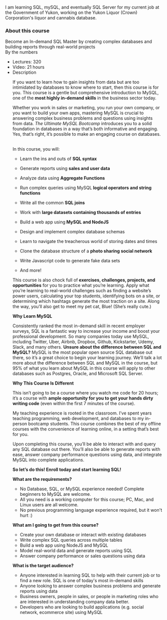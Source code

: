 I am learning SQL, mySQL, and eventually SQL Server for my current job at the Government of Yukon, working on the Yukon Liquor (Crown) Corporation's liquor and cannabis database.



<h3 translate=""><span>About this course</span></h3> <div class="course-headline"> Become an In-demand SQL Master by creating complex databases and building reports through real-world projects </div> <div class="separator"></div> <div class="row course-section"> <div class="col-xs-3 section-title" translate=""><span>By the numbers</span></div> <ul class="col-xs-4"> <!----> <!----> <!----><li class="list-item" ng-if="!course.is_practice_test_course"> <span> <span translate=""><span>Lectures:</span></span> 320 </span> </li><!----> <!----><li class="list-item" ng-if="!course.is_practice_test_course"> <span> <span translate=""><span>Video:</span></span> 21 hours </span> </li><!----> <li class="list-item"><div class="col-xs-3 section-title" translate=""><span>Description</span></div> <view-more view-more-style="'simple'" class="db col-xs-9 course-description"><!----> <!----><div ng-if="!filterHtml" class="view-more" style=""> <div ng-bind-html="text" class="view-more__text"></div> <div class="view-more__content" ng-class="{'view-more__content--collapsed': showToggle &amp;&amp; isCollapsed}" ng-transclude="" style=""> <div ng-bind-html="course.description"><p>If you want to learn how to gain insights from data but are too intimidated by databases to know where to start, then this course is for you. This course is a gentle but comprehensive introduction to MySQL, one of the <strong>most highly in-demand skills</strong> in the business sector today. &nbsp;</p>

<p>Whether you work in sales or marketing, you run your own company, or you want to build your own apps, mastering MySQL is crucial to answering complex business problems and questions using insights from data. <em>The Ultimate MySQL Bootcamp</em> introduces you to a solid foundation in databases in a way that’s both informative and engaging. Yes, that’s right, it’s possible to make an engaging course on databases. &nbsp;</p>

<p>In this course, you will:</p>

<ul><li><p>Learn the ins and outs of <strong>SQL syntax</strong></p></li><li><p>Generate reports using <strong>sales and user data</strong></p></li><li><p>Analyze data using <strong>Aggregate Functions</strong></p></li><li><p>Run complex queries using MySQL<strong> logical operators and string functions</strong></p></li><li><p>Write all the common <strong>SQL joins</strong></p></li><li><p>Work with <strong>large datasets containing thousands of entries</strong></p></li><li><p>Build a web app using<strong> MySQL&nbsp;and NodeJS</strong></p></li><li><p>Design and implement complex database schemas</p></li><li><p>Learn to navigate the treacherous world of storing dates and times</p></li><li><p>Clone the database structure of a <strong>photo sharing social network</strong></p></li><li><p>Write Javascript code to generate fake data sets</p></li><li><p>And more!</p></li></ul>



<p>This course is also chock full of<strong> exercises, challenges, projects, and opportunities</strong> for you to practice what you’re learning. Apply what you’re learning to real-world challenges such as finding a website’s power users, calculating your top students, identifying bots on a site, or determining which hashtags generate the most traction on a site. Along the way, you’ll also get to meet my pet cat, Blue! (She’s really cute.)</p>



<p><strong>Why Learn MySQL</strong></p>



<p>Consistently ranked the most in-demand skill in recent employer surveys, SQL is a fantastic way to increase your income and boost your professional development. So many companies today use MySQL, including Twitter, Uber, Airbnb, Dropbox, Github, Kickstarter, Udemy, Slack, and many others. <strong>Unsure about the difference between SQL and MySQL?</strong> MySQL is the most popular open source SQL database out there, so it’s a great choice to begin your learning journey. We’ll talk a lot more about the difference between SQL and MySQL in the course, but 95% of what you learn about MySQL in this course will apply to other databases such as Postgres, Oracle, and Microsoft SQL Server.</p>



<p><strong>Why This Course Is Different &nbsp;</strong></p>



<p>This isn’t going to be a course where you watch me code for 20 hours; it’s a course with <strong>ample opportunity for you to get your hands dirty writing code</strong> (even within the first 7 minutes of the course).</p>



<p>My teaching experience is rooted in the classroom. I’ve spent years teaching programming, web development, and databases to my in-person bootcamp students. This course combines the best of my offline courses with the convenience of learning online, in a setting that’s best for you. &nbsp;&nbsp;</p>



<p>Upon completing this course, you’ll be able to interact with and query any SQL database out there. You’ll also be able to generate reports with ease, answer company performance questions using data, and integrate MySQL into complete applications.</p>

<p><strong>So let’s do this! Enroll today and start learning SQL!</strong></p></div> <!----><p class="course-description-title" ng-if="course.prerequisites" style=""> <strong translate=""><span>What are the requirements?</span></strong> </p><!----> <!----><ul ng-if="course.prerequisites" class="" style=""> <!----><li ng-repeat="item in course.prerequisites track by $index">No Database, SQL, or MySQL experience needed!  Complete beginners to MySQL are welcome. </li><!----><li ng-repeat="item in course.prerequisites track by $index">All you need is a working computer for this course; PC, Mac, and Linux users are all welcome.</li><!----><li ng-repeat="item in course.prerequisites track by $index">No previous programming language experience required, but it won't hurt :)</li><!----> </ul><!----> <!----><p class="course-description-title" ng-if="course.objectives"> <strong translate=""><span>What am I going to get from this course?</span></strong> </p><!----> <!----><ul ng-if="course.objectives" class=""> <!----><li ng-repeat="item in course.objectives track by $index">Create your own database or interact with existing databases</li><!----><li ng-repeat="item in course.objectives track by $index">Write complex SQL queries across multiple tables </li><!----><li ng-repeat="item in course.objectives track by $index">Build a web app using NodeJS and MySQL</li><!----><li ng-repeat="item in course.objectives track by $index">Model real-world data and generate reports using SQL </li><!----><li ng-repeat="item in course.objectives track by $index">Answer company performance or sales questions using data</li><!----> </ul><!----> <!----><p class="course-description-title" ng-if="course.target_audiences"> <strong translate=""><span>What is the target audience?</span></strong> </p><!----> <!----><ul ng-if="course.target_audiences" class=""> <!----><li ng-repeat="item in course.target_audiences track by $index">Anyone interested in learning SQL to help with their current job or to find a new role. SQL is one of today's most in-demand skills</li><!----><li ng-repeat="item in course.target_audiences track by $index">Anyone looking to answer complex business problems and generate reports using data </li><!----><li ng-repeat="item in course.target_audiences track by $index">Business owners, people in sales, or people in marketing roles who are interested in understanding company data better. </li><!----><li ng-repeat="item in course.target_audiences track by $index">Developers who are looking to build applications (e.g. social network, ecommerce site) using MySQL</li><!----> </ul><!----> </div> </div><!----> <!---->
